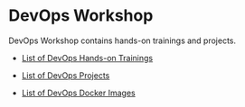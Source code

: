 # DevOps Workshop

DevOps Workshop contains hands-on trainings and projects.

- [List of DevOps Hands-on Trainings](./hands-on/README.md)

- [List of DevOps Projects](./projects/README.md)

- [List of DevOps Docker Images](./docker-images/README.md)